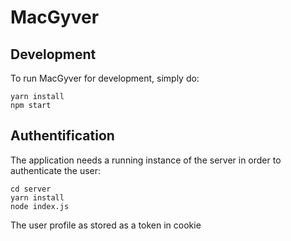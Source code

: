 # MacGyver

## Development

To run MacGyver for development, simply do:

```
yarn install
npm start
```

## Authentification

The application needs a running instance of the server in order to authenticate the user:

```
cd server
yarn install
node index.js
```

The user profile as stored as a token in cookie